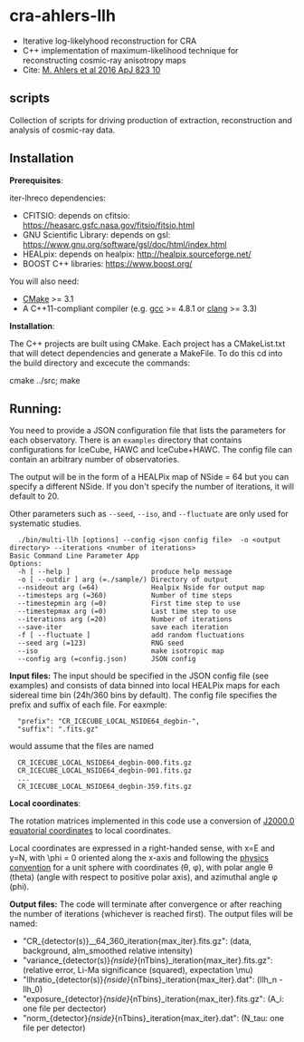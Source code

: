 # cra-ahlers-llh
* Iterative log-likelyhood reconstruction for CRA
* C++ implementation of maximum-likelihood technique for reconstructing cosmic-ray anisotropy maps
* Cite: [M. Ahlers et al 2016 ApJ 823 10](http://iopscience.iop.org/article/10.3847/0004-637X/823/1/10)

## scripts
Collection of scripts for driving production of extraction, reconstruction and analysis of cosmic-ray data.


## Installation


**Prerequisites**:

iter-lhreco dependencies:

* CFITSIO: depends on cfitsio: https://heasarc.gsfc.nasa.gov/fitsio/fitsio.html 
* GNU Scientific Library: depends on gsl: https://www.gnu.org/software/gsl/doc/html/index.html
* HEALpix: depends on healpix: http://healpix.sourceforge.net/
* BOOST C++ libraries: https://www.boost.org/

You will also need:

* [CMake](https://cmake.org) >= 3.1
* A C++11-compliant compiler (e.g. [gcc](https://gcc.gnu.org) >= 4.8.1 or [clang](https://clang.llvm.org) >= 3.3)


**Installation**:

The C++ projects are built using CMake.
Each project has a CMakeList.txt that will detect dependencies and generate a MakeFile. To do this cd into the build directory and excecute the commands:

  cmake ../src;
  make


## Running:

You need to provide a JSON configuration file that lists the parameters for each observatory. There is an ``examples`` directory that contains configurations for IceCube, HAWC and IceCube+HAWC. The config file can contain an arbitrary number of observatories. 

The output will be in the form of a HEALPix map of NSide = 64 but you can specify a different NSide. If you don't specify the number of iterations, it will default to 20. 

Other parameters such as ``--seed``, ``--iso``, and ``--fluctuate`` are only used for systematic studies.

````{verbatim}
  ./bin/multi-llh [options] --config <json config file>  -o <output directory> --iterations <number of iterations> 
Basic Command Line Parameter App
Options:
  -h [ --help ]                    produce help message
  -o [ --outdir ] arg (=./sample/) Directory of output
  --nsideout arg (=64)             Healpix Nside for output map
  --timesteps arg (=360)           Number of time steps
  --timestepmin arg (=0)           First time step to use
  --timestepmax arg (=0)           Last time step to use
  --iterations arg (=20)           Number of iterations
  --save-iter                      save each iteration
  -f [ --fluctuate ]               add random fluctuations
  --seed arg (=123)                RNG seed
  --iso                            make isotropic map
  --config arg (=config.json)      JSON config
````

**Input files:**
The input should be specified in the JSON config file (see examples) and consists of data binned into local HEALPix maps for each sidereal time bin (24h/360 bins by default). The config file specifies the prefix and suffix of each file. For eaxmple:

````{verbatim}
  "prefix": "CR_ICECUBE_LOCAL_NSIDE64_degbin-",
  "suffix": ".fits.gz"
````
would assume that the files are named 
````{verbatim}
  CR_ICECUBE_LOCAL_NSIDE64_degbin-000.fits.gz
  CR_ICECUBE_LOCAL_NSIDE64_degbin-001.fits.gz
  ...
  CR_ICECUBE_LOCAL_NSIDE64_degbin-359.fits.gz
````

**Local coordinates**:

The rotation matrices implemented in this code use a conversion of [J2000.0 equatorial coordinates](http://en.wikipedia.org/wiki/Epoch_(astronomy)) to local coordinates.

Local coordinates are expressed in a right-handed sense, with x=E and y=N, with \phi = 0 oriented along the x-axis and following 
the [physics convention](https://en.wikipedia.org/wiki/Spherical_coordinate_system) for a unit sphere with coordinates (θ, φ), with polar angle θ (theta) (angle with respect to positive polar axis), and azimuthal angle φ (phi).


**Output files:**
The code will terminate after convergence or after reaching the number of
iterations (whichever is reached first). The output files will be named:
* "CR_{detector(s)}__64_360_iteration{max_iter}.fits.gz": (data, background, alm_smoothed relative intensity)
* "variance_{detector(s)}_{nside}_{nTbins}_iteration{max_iter}.fits.gz": (relative error, Li-Ma significance (squared), expectation \mu)
* "llhratio_{detector(s)}_{nside}_{nTbins}_iteration{max_iter}.dat": (llh_n - llh_0)
* "exposure_{detector}_{nside}_{nTbins}_iteration{max_iter}.fits.gz": (A_i: one file per dectector)
* "norm_{detector}_{nside}_{nTbins}_iteration{max_iter}.dat": (N_tau: one file per detector)

